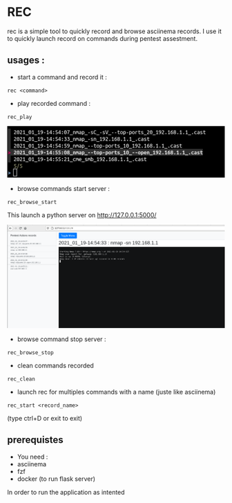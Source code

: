 # REC

rec is a simple tool to quickly record and browse asciinema records.
I use it to quickly launch record on commands during pentest assestment.

## usages :

- start a command and record it :
```
rec <command>
```

- play recorded command :
```
rec_play
```

![](img/screenshot_rec_play.png)

- browse commands start server :
```
rec_browse_start
```

This launch a python server on http://127.0.0.1:5000/

![](img/screenshot.png)


- browse command stop server :
```
rec_browse_stop
```

- clean commands recorded
```
rec_clean
```

- launch rec for multiples commands with a name (juste like asciinema)
```
rec_start <record_name>
```
(type ctrl+D or exit to exit)

## prerequistes 

- You need :
 - asciinema
 - fzf 
 - docker (to run flask server)

In order to run the application as intented
